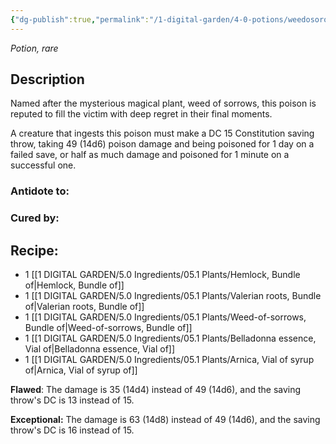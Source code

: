 ```yaml
---
{"dg-publish":true,"permalink":"/1-digital-garden/4-0-potions/weedosoros/","tags":["#potion","yr7","rare"]}
---
```


*Potion, rare* 

## Description

Named after the mysterious magical plant, weed of sorrows, this poison is reputed to fill the victim with deep regret in their final moments. 

A creature that ingests this poison must make a DC 15 Constitution saving throw, taking 49 (14d6) poison damage and being poisoned for 1 day on a failed save, or half as much damage and poisoned for 1 minute on a successful one.

### Antidote to: 


### Cured by:


## Recipe:

* 1 [[1 DIGITAL GARDEN/5.0 Ingredients/05.1 Plants/Hemlock, Bundle of\|Hemlock, Bundle of]]
* 1 [[1 DIGITAL GARDEN/5.0 Ingredients/05.1 Plants/Valerian roots, Bundle of\|Valerian roots, Bundle of]]
* 1 [[1 DIGITAL GARDEN/5.0 Ingredients/05.1 Plants/Weed-of-sorrows, Bundle of\|Weed-of-sorrows, Bundle of]]
* 1 [[1 DIGITAL GARDEN/5.0 Ingredients/05.1 Plants/Belladonna essence, Vial of\|Belladonna essence, Vial of]]
* 1 [[1 DIGITAL GARDEN/5.0 Ingredients/05.1 Plants/Arnica, Vial of syrup of\|Arnica, Vial of syrup of]]

**Flawed**:
The damage is 35 (14d4) instead of 49 (14d6), and the saving throw's DC is 13 instead of 15.

**Exceptional:** 
The damage is 63 (14d8) instead of 49 (14d6), and the saving throw's DC is 16 instead of 15.